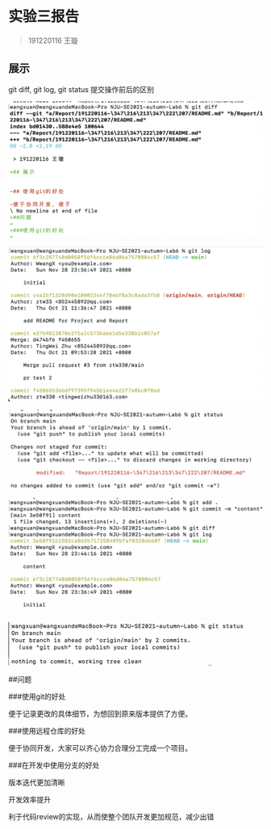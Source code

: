 # 实验三报告

> 191220116 王璇
>
> 

## 展示

 git diff, git log, git status 提交操作前后的区别

![1](./ref/1.png)

![1](./ref/2.png)

![1](./ref/3.png)

![1](./ref/4.png)

![1](./ref/5.png)



##问题

###使用git的好处

便于记录更改的具体细节，为想回到原来版本提供了方便。

###使用远程仓库的好处

便于协同开发，大家可以齐心协力合理分工完成一个项目。

###在开发中使用分支的好处

版本迭代更加清晰

开发效率提升

利于代码review的实现，从而使整个团队开发更加规范，减少出错